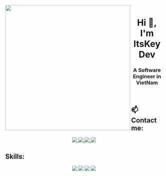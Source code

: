 <img align="left" width="400" src="https://img.icons8.com/external-icongeek26-flat-icongeek26/256/external-alien-retro-80s-icongeek26-flat-icongeek26.png">
<h1 align="center">Hi 👋, I'm ItsKeyDev</h1>
<p align="center">
  <h3 align="center">A Software Engineer in VietNam </h3>
</p>

<br />

## 📫 Contact me:


<p align="center">  
  <a href="https://www.facebook.com/trinhxuankien.2003/" alt="Facebook" target="_blank">
    <img src="https://img.icons8.com/fluent/48/000000/facebook-new.png" target="_blank" />
  </a> 
  <a href="https://www.instagram.com/itskey_df/" alt="Instagram" target="_blank"> 
    <img src="https://img.icons8.com/fluency/48/instagram-new.png" target="_blank"/>
  </a>
  <a href="https://github.com/ItsKeyDev" alt="Github" target="_blank">
    <img src="https://img.icons8.com/fluent/48/000000/github.png" target="_blank"/>
  </a> 

  <a href="mailto:txkien.dev@gmail.com" alt="Email" target="_blank">
    <img src="https://img.icons8.com/fluent/48/000000/mailing.png" target="_blank"/>
  </a>
</p>

## Skills:
<p align="center">
  <img src="https://img.icons8.com/bubbles/56/react.png"/>
  <img   src="https://img.icons8.com/color/56/nodejs.png"/>
  <img  src="https://img.icons8.com/color/56/mongodb.png"/>
  <img  src="https://img.icons8.com/color/56/express-js.png"/>
</p>

